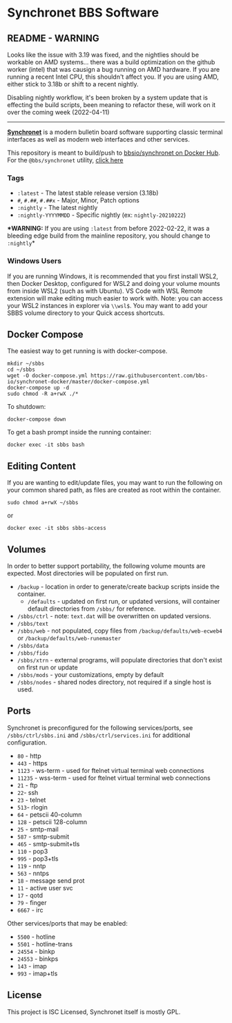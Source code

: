 # Synchronet BBS Software


## README - WARNING

Looks like the issue with 3.19 was fixed, and the nightlies should be workable on AMD systems... there was a build optimization on the github worker (intel) that was causign a bug running on AMD hardware.  If you are running a recent Intel CPU, this shouldn't affect you.  If you are using AMD, either stick to 3.18b or shift to a recent nightly.

Disabling nightly workflow, it's been broken by a system update that is effecting the build scripts, been meaning to refactor these, will work on it over the coming week (2022-04-11)

----

**[Synchronet](http://wiki.synchro.net/)** is a modern bulletin board software supporting classic terminal interfaces as well as modern web interfaces and other services.

This repository is meant to build/push to [bbsio/synchronet on Docker Hub](https://hub.docker.com/repository/docker/bbsio/synchronet).
For the `@bbs/synchronet` utility, [click here](https://github.com/bbs-io/synchronet-docker-util)

### Tags

- `:latest` - The latest stable release version (3.18b)
- `#`, `#.##`, `#.##x` - Major, Minor, Patch options
- `:nightly` - The latest nightly
- `:nightly-YYYYMMDD` - Specific nightly (ex: `nightly-20210222`)

**\*WARNING:** If you are using `:latest` from before 2022-02-22, it was a bleeding edge build from the mainline repository, you should change to `:nightly`\*

### Windows Users

If you are running Windows, it is recommended that you first install WSL2, then Docker Desktop, configured for WSL2 and doing your volume mounts from inside WSL2 (such as with Ubuntu). VS Code with WSL Remote extension will make editing much easier to work with. Note: you can access your WSL2 instances in explorer via `\\wsl$`. You may want to add your SBBS volume directory to your Quick access shortcuts.

## Docker Compose

The easiest way to get running is with docker-compose.

    mkdir ~/sbbs
    cd ~/sbbs
    wget -O docker-compose.yml https://raw.githubusercontent.com/bbs-io/synchronet-docker/master/docker-compose.yml
    docker-compose up -d
    sudo chmod -R a+rwX ./*

To shutdown:

    docker-compose down

To get a bash prompt inside the running container:

    docker exec -it sbbs bash

## Editing Content

If you are wanting to edit/update files, you may want to run the following on your common shared path, as files are created as root within the container.

```
sudo chmod a+rwX ~/sbbs
```

or

```
docker exec -it sbbs sbbs-access
```

## Volumes

In order to better support portability, the following volume mounts are expected. Most directories will be populated on first run.

- `/backup` - location in order to generate/create backup scripts inside the container.
  - `/defaults` - updated on first run, or updated versions, will container default directories from `/sbbs/` for reference.
- `/sbbs/ctrl` - note: `text.dat` will be overwritten on updated versions.
- `/sbbs/text`
- `/sbbs/web` - not populated, copy files from `/backup/defaults/web-ecweb4` or `/backup/defaults/web-runemaster`
- `/sbbs/data`
- `/sbbs/fido`
- `/sbbs/xtrn` - external programs, will populate directories that don't exist on first run or update
- `/sbbs/mods` - your customizations, empty by default
- `/sbbs/nodes` - shared nodes directory, not required if a single host is used.

## Ports

Synchronet is preconfigured for the following services/ports, see `/sbbs/ctrl/sbbs.ini` and `/sbbs/ctrl/services.ini` for additional configuration.

- `80` - http
- `443` - https
- `1123` - ws-term - used for ftelnet virtual terminal web connections
- `11235` - wss-term - used for ftelnet virtual terminal web connections
- `21` - ftp
- `22`- ssh
- `23` - telnet
- `513`- rlogin
- `64` - petscii 40-column
- `128` - petscii 128-column
- `25` - smtp-mail
- `587` - smtp-submit
- `465` - smtp-submit+tls
- `110` - pop3
- `995` - pop3+tls
- `119` - nntp
- `563` - nntps
- `18` - message send prot
- `11` - active user svc
- `17` - qotd
- `79` - finger
- `6667` - irc

Other services/ports that may be enabled:

- `5500` - hotline
- `5501` - hotline-trans
- `24554` - binkp
- `24553` - binkps
- `143` - imap
- `993` - imap+tls

## License

This project is ISC Licensed, Synchronet itself is mostly GPL.

<!-- Update: 2021-10-04 - restart automated builds -->

